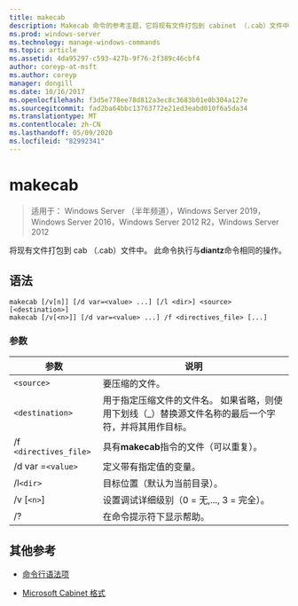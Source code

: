 ```yaml
---
title: makecab
description: Makecab 命令的参考主题，它将现有文件打包到 cabinet （.cab）文件中。
ms.prod: windows-server
ms.technology: manage-windows-commands
ms.topic: article
ms.assetid: 4da95297-c593-427b-9f76-2f389c46cbf4
author: coreyp-at-msft
ms.author: coreyp
manager: dongill
ms.date: 10/16/2017
ms.openlocfilehash: f3d5e778ee78d812a3ec8c3683b01e0b304a127e
ms.sourcegitcommit: fad2ba64bbc13763772e21ed3eabd010f6a5da34
ms.translationtype: MT
ms.contentlocale: zh-CN
ms.lasthandoff: 05/09/2020
ms.locfileid: "82992341"
---
```

# <a name="makecab"></a>makecab

> 适用于： Windows Server （半年频道），Windows Server 2019，Windows Server 2016，Windows Server 2012 R2，Windows Server 2012

将现有文件打包到 cab （.cab）文件中。 此命令执行与**diantz**命令相同的操作。

## <a name="syntax"></a>语法

```
makecab [/v[n]] [/d var=<value> ...] [/l <dir>] <source> [<destination>]
makecab [/v[<n>]] [/d var=<value> ...] /f <directives_file> [...]
```

### <a name="parameters"></a>参数

| 参数 | 说明 |
| --------- | ----------- |
| `<source>` | 要压缩的文件。 |
| `<destination>` | 用于指定压缩文件的文件名。 如果省略，则使用下划线（_）替换源文件名称的最后一个字符，并将其用作目标。 |
| /f `<directives_file>` | 具有**makecab**指令的文件（可以重复）。 |
| /d var =`<value>` | 定义带有指定值的变量。 |
| /l`<dir>` | 目标位置（默认为当前目录）。 |
| /v [`<n>`] | 设置调试详细级别（0 = 无,..., 3 = 完全）。 |
| /? | 在命令提示符下显示帮助。 |

## <a name="additional-references"></a>其他参考

- [命令行语法项](command-line-syntax-key.md)

- [Microsoft Cabinet 格式](https://docs.microsoft.com/previous-versions/bb417343(v=msdn.10))
